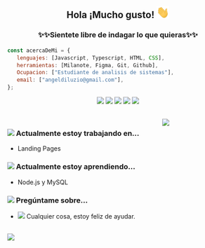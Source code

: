 <p align="center" width="300">
  <h2 align="center" with="200"> Hola ¡Mucho gusto!  <img src="https://github.com/SatYu26/SatYu26/blob/master/Assets/Hi.gif" width="29px"></h2>
  <h3 align="center" with="250">✨✨Sientete libre de indagar lo que quieras✨✨</h3>
</p>

```javascript
const acercaDeMi = {
   lenguajes: [Javascript, Typescript, HTML, CSS],
   herramientas: [Milanote, Figma, Git, Github],
   Ocupacion: ["Estudiante de analisis de sistemas"],
   email: ["angeldiluzio@gmail.com"],
};
```
<p align="center">
  <img src = "https://img.shields.io/badge/-HTML5-E34F26?style=flat&logo=html5&logoColor=white"> <img src = "https://img.shields.io/badge/-CSS3-1572B6?style=flat&logo=css3&logoColor=white">
  <img src="https://img.shields.io/badge/-JavaScript-eed718?style=flat&logo=javascript&logoColor=ffffff">
  <img src="http://img.shields.io/badge/-Git-F1502F?style=flat&logo=git&logoColor=FFFFFF">
  <img src="http://img.shields.io/badge/-Github-000000?style=flat&logo=github&logoColor=FFFFFF">
</p>

<br>

<img src="https://media.tenor.com/images/df8c44a1d20ab367fdcb21880985fd33/tenor.gif" align="right"  width="30%"/>

### <img src="https://raw.githubusercontent.com/alexnaiman/alexnaiman/master/resources/PusheenCompute.gif" width="70px" /> Actualmente estoy trabajando en...
-  Landing Pages
### <img src="https://raw.githubusercontent.com/alexnaiman/alexnaiman/master/resources/Confused_Dog.gif" height="50px" /> Actualmente estoy aprendiendo...
- Node.js y MySQL
### <img src="https://raw.githubusercontent.com/alexnaiman/alexnaiman/master/resources/question.png" width="50px" />  Pregúntame sobre...
- <img src="https://raw.githubusercontent.com/alexnaiman/alexnaiman/master/resources/chat.gif" height="35px" /> Cualquier cosa, estoy feliz de ayudar.

<br>
<img src="https://imgur.com/rilHVxA.png"/>
